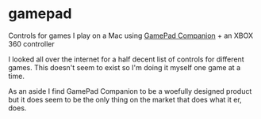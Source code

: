 gamepad
=======

Controls for games I play on a Mac using [GamePad Companion](http://www.carvware.com) + an XBOX 360 controller


I looked all over the internet for a half decent list of controls for different games. This doesn't seem to exist so I'm doing it myself one game at a time.

As an aside I find GamePad Companion to be a woefully designed product but it does seem to be the only thing on the market that does what it er, does.